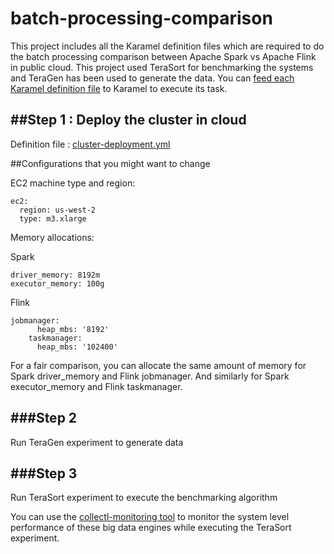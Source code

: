 # batch-processing-comparison
This project includes all the Karamel definition files which are required to do the batch processing comparison between Apache Spark vs Apache Flink in public cloud. This project used TeraSort for benchmarking the systems and TeraGen has been used to generate the data. You can [feed each Karamel definition file](https://www.youtube.com/watch?v=tCIA8_2dR14) to Karamel to execute its task.

##Step 1 : Deploy the cluster in cloud
--------------
Definition file : [cluster-deployment.yml](https://github.com/karamel-lab/batch-processing-comparison/blob/master/cluster-deployment.yml)

##Configurations that you might want to change

EC2 machine type and region:
```
ec2:
  region: us-west-2
  type: m3.xlarge
```

Memory allocations:

Spark
```
driver_memory: 8192m
executor_memory: 100g
```

Flink
```
jobmanager:
      heap_mbs: '8192'
    taskmanager:
      heap_mbs: '102400'
```

For a fair comparison, you can allocate the same amount of memory for Spark driver_memory and Flink jobmanager. And similarly for Spark executor_memory and Flink taskmanager.

###Step 2
--------------
Run TeraGen experiment to generate data

###Step 3
--------------
Run TeraSort experiment to execute the benchmarking algorithm

You can use the [collectl-monitoring tool](https://github.com/shelan/collectl-monitoring) to monitor the system level performance of these big data engines while executing the TeraSort experiment.
